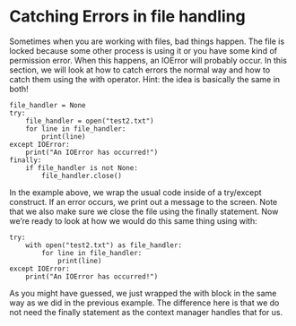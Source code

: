 # Catching Errors in file handling

Sometimes when you are working with files, bad things happen. The file is locked because some other process is using it or you have some kind of
permission error. When this happens, an IOError will probably occur. In this section, we will look at how to catch errors the normal way and how to 
catch them using the with operator. Hint: the idea is basically the same in both!

```
file_handler = None
try:
    file_handler = open("test2.txt")
    for line in file_handler:
        print(line)
except IOError:
    print("An IOError has occurred!")
finally:
    if file_handler is not None:
        file_handler.close()

```
In the example above, we wrap the usual code inside of a try/except construct. If an error occurs, we print out a message to the screen. 
Note that we also make sure we close the file using the finally statement. 
Now we’re ready to look at how we would do this same thing using with:

```
try:
    with open("test2.txt") as file_handler:
        for line in file_handler:
            print(line)
except IOError:
    print("An IOError has occurred!")

```
As you might have guessed, we just wrapped the with block in the same way as we did in the previous example. The difference here is that we do not 
need the finally statement as the context manager handles that for us.
